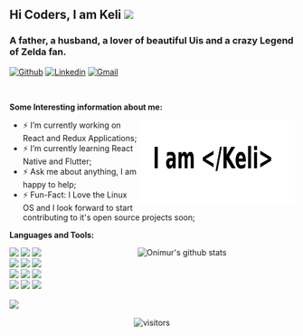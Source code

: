 
<!-- Your title -->
## Hi Coders, I am Keli <img src="https://raw.githubusercontent.com/MartinHeinz/MartinHeinz/master/wave.gif" width="30px">

### A father, a husband, a lover of beautiful Uis and a crazy Legend of Zelda fan.

<!-- Your badges
You can use the website to generate badges: https://shields.io/
-->

[![Github](https://img.shields.io/badge/-Github-000?style=flat&logo=Github&logoColor=white)](https://github.com/kelibst)
[![Linkedin](https://img.shields.io/badge/-LinkedIn-blue?style=flat&logo=Linkedin&logoColor=white)](https://www.linkedin.com/in/kekeli-dogbevi-jiresse/)
[![Gmail](https://img.shields.io/badge/-Gmail-c14438?style=flat&logo=Gmail&logoColor=white)](mailto:kbooster17@gmail.com)

&nbsp;

<!-- Talking about you -->
**Some Interesting information about me:**

<!-- Any image aligned to the right. Beware the width -->
<img width="55%" align="right" alt="My logo" src="https://raw.githubusercontent.com/kelibst/kelibst/main/keli.png" />

<!-- - ⚡️ I have over 2 years of experience as a Front-End developer. -->
- ⚡️ I’m currently working on React and Redux Applications;
- ⚡️ I’m currently learning React Native and Flutter; 
- ⚡️ Ask me about anything, I am happy to help;
- ⚡️ Fun-Fact: I Love the Linux OS and I look forward to start contributing to it's open source projects soon;

**Languages and Tools:** 

<!-- Your github readme stats
You can use this api: https://github.com/anuraghazra/github-readme-stats
-->
<p>
  <a href="https://github.com/kelibst/handle-path-oz">
    <img width="55%" align="right" alt="Onimur's github stats" src="https://github-readme-stats.vercel.app/api?username=kelibst&show_icons=true&hide_border=true" />
  </a>
  
  <!-- Your languages and tools. Be careful with the alignment. 
  You can use this sites to get logos: https://www.vectorlogo.zone or https://simpleicons.org/
  -->
  <code><img width="10%" src="https://www.vectorlogo.zone/logos/ruby-lang/ruby-lang-ar21.svg"></code>
  <code><img width="10%" src="https://www.vectorlogo.zone/logos/javascript/javascript-horizontal.svg"></code>
  <code><img width="10%" src="https://www.vectorlogo.zone/logos/android/android-ar21.svg"></code>
  <br />
  <code><img width="10%" src="https://www.vectorlogo.zone/logos/reactjs/reactjs-ar21.svg"></code>
  <code><img width="10%" src="https://www.vectorlogo.zone/logos/flutterio/flutterio-ar21.svg"></code>
  <code><img width="10%" src="https://www.vectorlogo.zone/logos/json/json-ar21.svg"></code>
  <br />
  <code><img width="10%" src="https://www.vectorlogo.zone/logos/mysql/mysql-ar21.svg"></code>
  <code><img width="10%" src="https://www.vectorlogo.zone/logos/sqlite/sqlite-ar21.svg"></code>
  <code><img width="10%" src="https://www.vectorlogo.zone/logos/firebase/firebase-ar21.svg"></code>
  <br />
  <code><img width="10%" src="https://www.vectorlogo.zone/logos/git-scm/git-scm-ar21.svg"></code>
  <code><img width="10%" src="https://www.vectorlogo.zone/logos/yaml/yaml-ar21.svg"></code>
  <code><img width="10%" src="https://www.vectorlogo.zone/logos/js_webpack/js_webpack-ar21.svg"></code>
</p>

<a href="https://github.com/kelibst/ninjaskrill">
  <img align="center" src="https://github-readme-stats.vercel.app/api/pin/?username=kelibst&repo=ninjaskrill&title_color=ffffff&text_color=c9cacc&icon_color=2bbc8a&bg_color=1d1f21" />
</a>   


<!-- Your hits or visitors
site: http://hits.dwyl.com or https://visitor-badge.glitch.me
Both apis are in trouble due to the number of requests, if you know any other to register visitors, great
-->
<p align="center">
    <img align="center" alt="visitors" src="https://visitor-badge.glitch.me/badge?page_id=kelibst.kelibst" />
</p>

